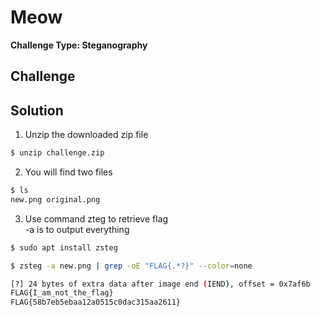 # Meow

**Challenge Type: Steganography**  


## Challenge


## Solution

1. Unzip the downloaded zip file
```bash
$ unzip challenge.zip

```

2. You will find two files
```bash
$ ls 
new.png original.png
```

3. Use command zteg to retrieve flag </br>
-a is to output everything
```bash
$ sudo apt install zsteg

$ zsteg -a new.png | grep -oE "FLAG{.*?}" --color=none

[?] 24 bytes of extra data after image end (IEND), offset = 0x7af6b
FLAG{I_am_not_the_flag}
FLAG{58b7eb5ebaa12a0515c0dac315aa2611}

```

